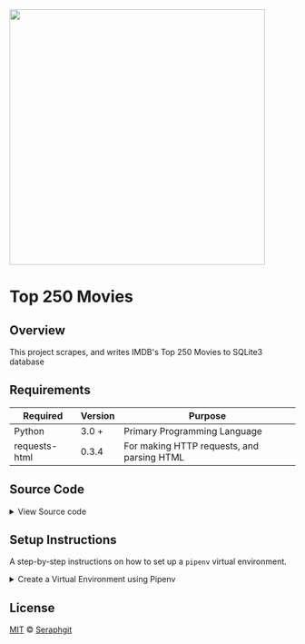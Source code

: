 <img src="https://upload.wikimedia.org/wikipedia/commons/thumb/6/69/IMDB_Logo_2016.svg/2560px-IMDB_Logo_2016.svg.png" width=450/>

# Top 250 Movies      


## Overview

This project scrapes, and writes IMDB's Top 250 Movies to SQLite3 database



## Requirements

| Required      | Version | Purpose                                    |
|---------------|---------|--------------------------------------------|
| Python        | 3.0 +   | Primary Programming Language               | 
| requests-html | 0.3.4   | For making HTTP requests, and parsing HTML | 



## Source Code 

<details>
<summary> View Source code </summary>

```python

print("Hello World!")

```


</details>


## Setup Instructions 

A step-by-step instructions on how to set up a `pipenv` virtual environment.


<details>
<summary>Create a Virtual Environment using Pipenv </summary>

1. Download [zip file](https://github.com/seraph776/imdb-top-250-movies/archive/refs/heads/main.zip) 
2. Extract zip files
3. Change directory into projectFolder:

```
$ cd projectFolder
```

4. Install from Pipfile:

```
$ pipenv install  
```

5. Run the application from within virtual environment:

```
$ pipenv run python main.py
```



ℹ️ [Reference](https://docs.python-guide.org/dev/virtualenvs/).

</details>







## License 

[MIT](https://github.com/seraph776/imdb-top-250-movies/blob/main/LICENSE) © [Seraphgit ](https://github.com/seraph776) 


